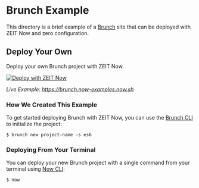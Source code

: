 # Brunch Example

This directory is a brief example of a [Brunch](https://brunch.io/) site that can be deployed with ZEIT Now and zero configuration.

## Deploy Your Own

Deploy your own Brunch project with ZEIT Now.

[![Deploy with ZEIT Now](https://zeit.co/button)](https://zeit.co/import/project?template=https://github.com/zeit/now/tree/master/examples/brunch)

_Live Example: https://brunch.now-examples.now.sh_

### How We Created This Example

To get started deploying Brunch with ZEIT Now, you can use the [Brunch CLI](https://brunch.io/docs/commands) to initialize the project:

```shell
$ brunch new project-name -s es6
```

### Deploying From Your Terminal

You can deploy your new Brunch project with a single command from your terminal using [Now CLI](https://zeit.co/download):

```shell
$ now
```
